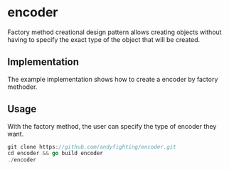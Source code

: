 # encoder
Factory method creational design pattern allows creating objects without having to specify the exact type of the object that will be created.

## Implementation

The example implementation shows how to create a encoder by factory methoder.

## Usage

With the factory method, the user can specify the type of encoder they want.

```go
git clone https://github.com/andyfighting/encoder.git
cd encoder && go build encoder
./encoder
```
